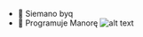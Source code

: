 - 👋 Siemano byq
- 👀 Programuje Manorę
![alt text](https://cdn.discordapp.com/attachments/760877606584320032/823590367416811571/1920manora.png)

<!---
xmatid/xmatid is a ✨ special ✨ repository because its `README.md` (this file) appears on your GitHub profile.
You can click the Preview link to take a look at your changes.
--->
